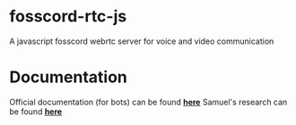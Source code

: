 # fosscord-rtc-js

A javascript fosscord webrtc server for voice and video communication

# Documentation

Official documentation (for bots) can be found **[here](https://discord.com/developers/docs/topics/voice-connections#voice)**
Samuel's research can be found **[here](https://github.com/fosscord/fosscord-server/issues/315#issuecomment-922529502)**
